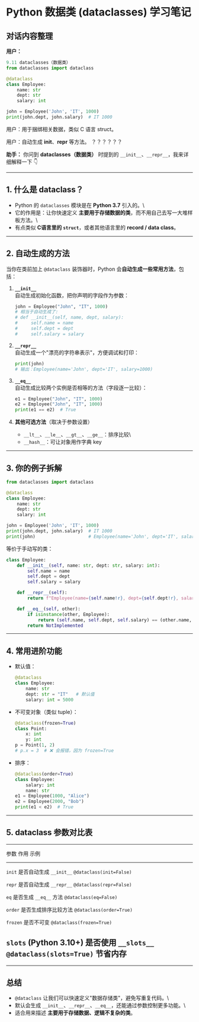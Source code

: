 # Python 数据类 (dataclasses) 学习笔记

## 对话内容整理

**用户：**

``` python
9.11 dataclasses（数据类）
from dataclasses import dataclass

@dataclass
class Employee:
    name: str
    dept: str
    salary: int

john = Employee('John', 'IT', 1000)
print(john.dept, john.salary)  # IT 1000
```

用户：用于捆绑相关数据，类似 C 语言 struct。

用户：自动生成 **init**、**repr** 等方法。 ？？？？？？

**助手：** 你问到 **dataclasses（数据类）** 时提到的
`__init__`、`__repr__`，我来详细解释一下 👇

------------------------------------------------------------------------

## 1. 什么是 dataclass？

-   Python 的 `dataclasses` 模块是在 **Python 3.7** 引入的。\
-   它的作用是：让你快速定义
    **主要用于存储数据的类**，而不用自己去写一大堆样板方法。\
-   有点类似 **C语言里的 `struct`**，或者其他语言里的 **record / data
    class**。

------------------------------------------------------------------------

## 2. 自动生成的方法

当你在类前加上 `@dataclass` 装饰器时，Python
会**自动生成一些常用方法**，包括：

1.  **`__init__`**\
    自动生成初始化函数，把你声明的字段作为参数：

    ``` python
    john = Employee("John", "IT", 1000)
    # 相当于自动生成了:
    # def __init__(self, name, dept, salary):
    #     self.name = name
    #     self.dept = dept
    #     self.salary = salary
    ```

2.  **`__repr__`**\
    自动生成一个"漂亮的字符串表示"，方便调试和打印：

    ``` python
    print(john)
    # 输出：Employee(name='John', dept='IT', salary=1000)
    ```

3.  **`__eq__`**\
    自动生成比较两个实例是否相等的方法（字段逐一比较）：

    ``` python
    e1 = Employee("John", "IT", 1000)
    e2 = Employee("John", "IT", 1000)
    print(e1 == e2)  # True
    ```

4.  **其他可选方法**（取决于参数设置）

    -   `__lt__`、`__le__`、`__gt__`、`__ge__`：排序比较\
    -   `__hash__`：可让对象用作字典 key

------------------------------------------------------------------------

## 3. 你的例子拆解

``` python
from dataclasses import dataclass

@dataclass
class Employee:
    name: str
    dept: str
    salary: int

john = Employee('John', 'IT', 1000)
print(john.dept, john.salary)  # IT 1000
print(john)                    # Employee(name='John', dept='IT', salary=1000)
```

等价于手动写的类：

``` python
class Employee:
    def __init__(self, name: str, dept: str, salary: int):
        self.name = name
        self.dept = dept
        self.salary = salary

    def __repr__(self):
        return f"Employee(name={self.name!r}, dept={self.dept!r}, salary={self.salary!r})"

    def __eq__(self, other):
        if isinstance(other, Employee):
            return (self.name, self.dept, self.salary) == (other.name, other.dept, other.salary)
        return NotImplemented
```

------------------------------------------------------------------------

## 4. 常用进阶功能

-   默认值：

    ``` python
    @dataclass
    class Employee:
        name: str
        dept: str = "IT"   # 默认值
        salary: int = 5000
    ```

-   不可变对象（类似 tuple）：

    ``` python
    @dataclass(frozen=True)
    class Point:
        x: int
        y: int
    p = Point(1, 2)
    # p.x = 3  # ❌ 会报错，因为 frozen=True
    ```

-   排序：

    ``` python
    @dataclass(order=True)
    class Employee:
        salary: int
        name: str
    e1 = Employee(1000, "Alice")
    e2 = Employee(2000, "Bob")
    print(e1 < e2)  # True
    ```

------------------------------------------------------------------------

## 5. dataclass 参数对比表

  ---------------------------------------------------------------------------
  参数                    作用                    示例
  ----------------------- ----------------------- ---------------------------
  `init`                  是否自动生成 `__init__` `@dataclass(init=False)`

  `repr`                  是否自动生成 `__repr__` `@dataclass(repr=False)`

  `eq`                    是否生成 `__eq__` 方法  `@dataclass(eq=False)`

  `order`                 是否生成排序比较方法    `@dataclass(order=True)`

  `frozen`                是否不可变              `@dataclass(frozen=True)`

  `slots` (Python 3.10+)  是否使用 `__slots__`    `@dataclass(slots=True)`
                          节省内存                
  ---------------------------------------------------------------------------

------------------------------------------------------------------------

## 总结

-   `@dataclass` 让我们可以快速定义"数据存储类"，避免写重复代码。\
-   默认会生成
    `__init__`、`__repr__`、`__eq__`，还能通过参数控制更多功能。\
-   适合用来描述 **主要用于存储数据、逻辑不复杂的类**。
